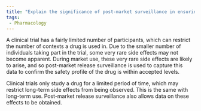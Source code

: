 ```yaml
---
title: "Explain the significance of post-market surveillance in ensuring drug safety and detecting rare or long-term side effects."
tags:
 - Pharmacology
---
```

A clinical trial has a fairly limited number of participants, which can restrict the number of contexts a drug is used in. Due to the smaller number of individuals taking part in the trial, some very rare side effects may not become apparent. During market use, these very rare side effects are likely to arise, and so post-market release surveillance is used to capture this data to confirm the safety profile of the drug is within accepted levels. 

Clinical trials only study a drug for a limited period of time, which may restrict long-term side effects from being observed. This is the same with long-term use. Post-market release surveillance also allows data on these effects to be obtained. 
